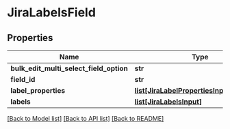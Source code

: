 # JiraLabelsField

## Properties
Name | Type | Description | Notes
------------ | ------------- | ------------- | -------------
**bulk_edit_multi_select_field_option** | **str** |  | 
**field_id** | **str** |  | 
**label_properties** | [**list[JiraLabelPropertiesInputJackson1]**](JiraLabelPropertiesInputJackson1.md) |  | [optional] 
**labels** | [**list[JiraLabelsInput]**](JiraLabelsInput.md) |  | 

[[Back to Model list]](../README.md#documentation-for-models) [[Back to API list]](../README.md#documentation-for-api-endpoints) [[Back to README]](../README.md)

